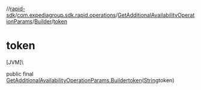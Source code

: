 //[rapid-sdk](../../../../index.md)/[com.expediagroup.sdk.rapid.operations](../../index.md)/[GetAdditionalAvailabilityOperationParams](../index.md)/[Builder](index.md)/[token](token.md)

# token

[JVM]\

public final [GetAdditionalAvailabilityOperationParams.Builder](index.md)[token](token.md)([String](https://docs.oracle.com/javase/8/docs/api/java/lang/String.html)token)
